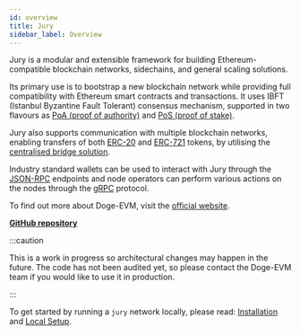 ```yaml
---
id: overview 
title: Jury
sidebar_label: Overview
---
```


Jury is a modular and extensible framework for building Ethereum-compatible blockchain networks, sidechains, and general scaling solutions.

Its primary use is to bootstrap a new blockchain network while providing full compatibility with Ethereum smart contracts and transactions. It uses IBFT (Istanbul Byzantine Fault Tolerant) consensus mechanism, supported in two flavours as [PoA (proof of authority)](/docs/consensus/poa) and [PoS (proof of stake)](/docs/consensus/pos-stake-unstake).

Jury also supports communication with multiple blockchain networks, enabling transfers of both [ERC-20](https://ethereum.org/en/developers/docs/standards/tokens/erc-20) and [ERC-721](https://ethereum.org/en/developers/docs/standards/tokens/erc-721) tokens, by utilising the [centralised bridge solution](/docs/additional-features/chainbridge/overview).

Industry standard wallets can be used to interact with Jury through the [JSON-RPC](/docs/working-with-node/query-json-rpc) endpoints and node operators can perform various actions on the nodes through the [gRPC](/docs/working-with-node/query-operator-info) protocol.

To find out more about Doge-EVM, visit the [official website](https://dogecoin.community).

**[GitHub repository](https://github.com/doge-evm/jury)**

:::caution

This is a work in progress so architectural changes may happen in the future. The code has not been audited
yet, so please contact the Doge-EVM team if you would like to use it in production.

:::



To get started by running a `jury` network locally, please read: [Installation](/docs/get-started/installation) and [Local Setup](/docs/get-started/set-up-ibft-locally).

